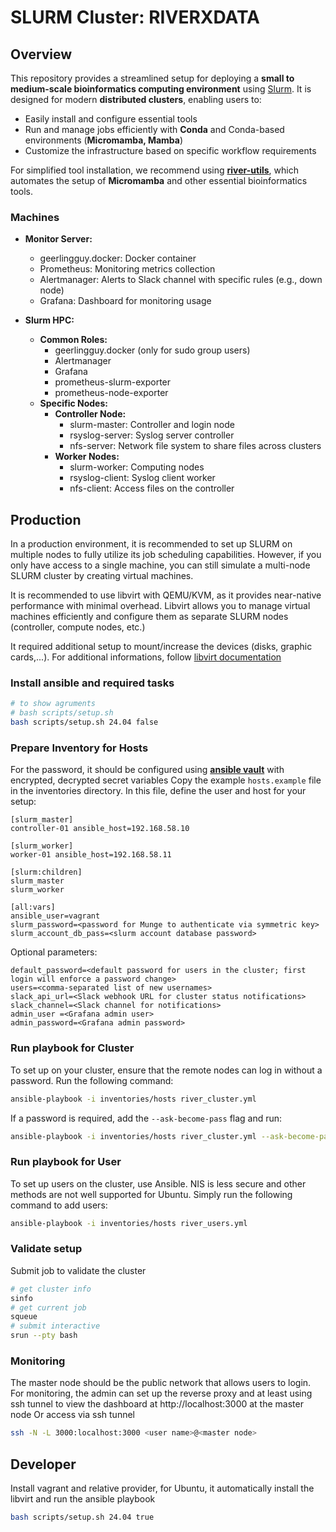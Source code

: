 # SLURM Cluster: RIVERXDATA  

## Overview

This repository provides a streamlined setup for deploying a **small to medium-scale bioinformatics computing environment** using [Slurm](https://slurm.schedmd.com/overview.html). It is designed for modern **distributed clusters**, enabling users to:  

- Easily install and configure essential tools  
- Run and manage jobs efficiently with **Conda** and Conda-based environments (**Micromamba, Mamba**)  
- Customize the infrastructure based on specific workflow requirements  

For simplified tool installation, we recommend using [**river-utils**](https://github.com/riverxdata/river-utils), which automates the setup of **Micromamba** and other essential bioinformatics tools.

### Machines
- **Monitor Server:**
    - geerlingguy.docker: Docker container
    - Prometheus: Monitoring metrics collection
    - Alertmanager: Alerts to Slack channel with specific rules (e.g., down node)
    - Grafana: Dashboard for monitoring usage

- **Slurm HPC:**
    - **Common Roles:**
        - geerlingguy.docker (only for sudo group users)
        - Alertmanager
        - Grafana
        - prometheus-slurm-exporter
        - prometheus-node-exporter
    - **Specific Nodes:**
        - **Controller Node:**
            - slurm-master: Controller and login node
            - rsyslog-server: Syslog server controller
            - nfs-server: Network file system to share files across clusters
        - **Worker Nodes:**
            - slurm-worker: Computing nodes
            - rsyslog-client: Syslog client worker
            - nfs-client: Access files on the controller

## Production
In a production environment, it is recommended to set up SLURM on multiple nodes to fully utilize its job scheduling capabilities. However, if you only have access to a single machine, you can still simulate a multi-node SLURM cluster by creating virtual machines.

It is recommended to use libvirt with QEMU/KVM, as it provides near-native performance with minimal overhead. Libvirt allows you to manage virtual machines efficiently and configure them as separate SLURM nodes (controller, compute nodes, etc.)

It required additional setup to mount/increase the devices (disks, graphic cards,...). For additional informations, follow [libvirt documentation](https://libvirt.org/manpages/libvirtd.html)
### Install ansible and required tasks
```bash
# to show agruments
# bash scripts/setup.sh
bash scripts/setup.sh 24.04 false
```
### Prepare Inventory for Hosts
For the password, it should be configured using [**ansible vault**](https://docs.ansible.com/ansible/2.8/user_guide/vault.html) with encrypted, decrypted secret variables
Copy the example `hosts.example` file in the inventories directory. In this file, define the user and host for your setup:

```
[slurm_master]
controller-01 ansible_host=192.168.58.10

[slurm_worker]
worker-01 ansible_host=192.168.58.11

[slurm:children]
slurm_master
slurm_worker

[all:vars]
ansible_user=vagrant
slurm_password=<password for Munge to authenticate via symmetric key>
slurm_account_db_pass=<slurm account database password>
```

Optional parameters:

```
default_password=<default password for users in the cluster; first login will enforce a password change>
users=<comma-separated list of new usernames>
slack_api_url=<Slack webhook URL for cluster status notifications>
slack_channel=<Slack channel for notifications>
admin_user =<Grafana admin user>
admin_password=<Grafana admin password>
```
### Run playbook for Cluster

To set up on your cluster, ensure that the remote nodes can log in without a password. Run the following command:
```bash
ansible-playbook -i inventories/hosts river_cluster.yml
```

If a password is required, add the `--ask-become-pass` flag and run:

```bash
ansible-playbook -i inventories/hosts river_cluster.yml --ask-become-pass
```

### Run playbook for User
To set up users on the cluster, use Ansible. NIS is less secure and other methods are not well supported for Ubuntu. Simply run the following command to add users:

```bash
ansible-playbook -i inventories/hosts river_users.yml
```

### Validate setup
Submit job to validate the cluster
```bash
# get cluster info
sinfo
# get current job
squeue
# submit interactive
srun --pty bash
```

### Monitoring 
The master node should be the public network that allows users to login.
For monitoring, the admin can set up the reverse proxy and at least using ssh tunnel to view the dashboard at http://localhost:3000 at the master node
Or access via ssh tunnel
```bash
ssh -N -L 3000:localhost:3000 <user name>@<master node>
```


## Developer
Install vagrant and relative provider, for Ubuntu, it automatically install the libvirt and run the ansible playbook
```bash
bash scripts/setup.sh 24.04 true
```